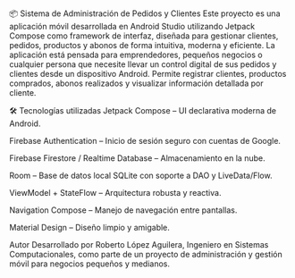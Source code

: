 📦 Sistema de Administración de Pedidos y Clientes
Este proyecto es una aplicación móvil desarrollada en Android Studio utilizando Jetpack Compose como framework de interfaz, diseñada para gestionar clientes, pedidos, productos y abonos de forma intuitiva, moderna y eficiente.
La aplicación está pensada para emprendedores, pequeños negocios o cualquier persona que necesite llevar un control digital de sus pedidos y clientes desde un dispositivo Android. Permite registrar clientes, productos comprados, abonos realizados y visualizar información detallada por cliente.

🛠️ Tecnologías utilizadas
Jetpack Compose – UI declarativa moderna de Android.

Firebase Authentication – Inicio de sesión seguro con cuentas de Google.

Firebase Firestore / Realtime Database – Almacenamiento en la nube.

Room – Base de datos local SQLite con soporte a DAO y LiveData/Flow.

ViewModel + StateFlow – Arquitectura robusta y reactiva.

Navigation Compose – Manejo de navegación entre pantallas.

Material Design – Diseño limpio y amigable.

Autor
Desarrollado por Roberto López Aguilera, Ingeniero en Sistemas Computacionales, como parte de un proyecto de administración y gestión móvil para negocios pequeños y medianos.
